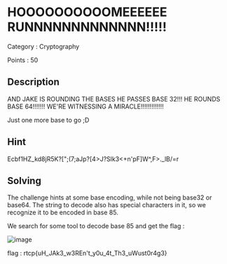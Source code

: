 # HOOOOOOOOOOMEEEEEE RUNNNNNNNNNNNNN!!!!!
Category : Cryptography

Points : 50

## Description

AND JAKE IS ROUNDING THE BASES
HE PASSES BASE 32!!!
HE ROUNDS BASE 64!!!!!!!
WE'RE WITNESSING A MIRACLE!!!!!!!!!!!!!

Just one more base to go ;D

## Hint

Ecbf1HZ_kd8jR5K?[";(7;aJp?[4>J?Slk3<+n'pF]W^,F>._lB/=r

## Solving

The challenge hints at some base encoding, while not being base32 or base64. The string to decode also has special characters in it, so we recognize it to be encoded in base 85.

We search for some tool to decode base 85 and get the flag :

![image](https://user-images.githubusercontent.com/57148042/73136291-40f96600-404c-11ea-8b3d-046f69299267.png)

flag : rtcp{uH_JAk3_w3REn't_y0u_4t_Th3_uWust0r4g3}
